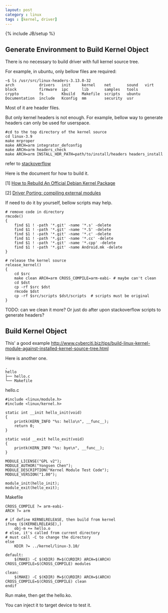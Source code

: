 ```yaml
---
layout: post
category : linux
tags : [kernel, driver]
---
```

{% include JB/setup %}

## Generate Environment to Build Kernel Object

There is no necessary to build driver with full kernel source tree.

For example, in ubuntu, only bellow files are required:

	~$ ls /usr/src/linux-headers-3.13.0-32
	arch           drivers   init     kernel    net       sound   virt
	block          firmware  ipc      lib       samples   tools
	crypto         fs        Kbuild   Makefile  scripts   ubuntu
	Documentation  include   Kconfig  mm        security  usr

Most of it are header files.

But only kernel headers is not enough. For example, bellow way to generate headers can only be used for userspace.

	#cd to the top directory of the kernel source
	cd linux-3.9
	make mrproper
	make ARCH=arm integrator_defconfig
	make ARCH=arm headers_check
	make ARCH=arm INSTALL_HDR_PATH=path/to/install/headers headers_install

refer to [stackoverflow](http://stackoverflow.com/questions/11702960/how-to-generate-kernel-headers-of-a-toolchain-for-arm-integrator-target-machine)

Here is the document for how to build it.

[1] [How to Rebuild An Official Debian Kernel Package](https://wiki.debian.org/HowToRebuildAnOfficialDebianKernelPackage)

[2] [Driver Porting: compiling external modules](http://lwn.net/Articles/21823)

If need to do it by yourself, bellow scripts may help.

	# remove code in directory
	rmcode()
	{
		find $1 ! -path '*.git' -name '*.s' -delete
		find $1 ! -path '*.git' -name '*.S' -delete
		find $1 ! -path '*.git' -name '*.c' -delete
		find $1 ! -path '*.git' -name '*.cc' -delete
		find $1 ! -path '*.git' -name '*.cpp' -delete
		find $1 ! -path '*.git' -name Android.mk -delete
	}
	
	# release the kernel source
	release_kernel()
	{
		cd $src
		make clean ARCH=arm CROSS_COMPILE=arm-eabi-	# maybe can't clean
		cd $dst
		cp -rf $src $dst
		rmcode $dst
		cp -rf $src/scripts $dst/scripts  # scripts must be original
	}

TODO: can we clean it more? Or just do after upon stackoverflow scripts to generate headers?

## Build Kernel Object

This' a good example <http://www.cyberciti.biz/tips/build-linux-kernel-module-against-installed-kernel-source-tree.html>

Here is another one.

	.
	hello
	├── hello.c
	└── Makefile

hello.c

	#include <linux/module.h>
	#include <linux/kernel.h>

	static int __init hello_init(void)
	{
		printk(KERN_INFO "%s: hello\n", __func__);
		return 0;
	}

	static void __exit hello_exit(void)
	{
		printk(KERN_INFO "%s: bye\n", __func__);
	}

	MODULE_LICENSE("GPL v2");
	MODULE_AUTHOR("Yongsen Chen");
	MODULE_DESCRIPTION("Kernel Module Test Code");
	MODULE_VERSION("1.00");

	module_init(hello_init);
	module_exit(hello_exit);

Makefile

	CROSS_COMPILE ?= arm-eabi-
	ARCH ?= arm

	# if define KERNELRELEASE, then build from kernel
	ifneq ($(KERNELRELEASE),)
		obj-m += hello.o
	# else, it's called from current directory
	# must call -C to change the directory
	else
		KDIR ?= ../kernel/linux-3.10/

	default:
		$(MAKE) -C $(KDIR) M=$(CURDIR) ARCH=$(ARCH) CROSS_COMPILE=$(CROSS_COMPILE) modules

	clean:
		$(MAKE) -C $(KDIR) M=$(CURDIR) ARCH=$(ARCH) CROSS_COMPILE=$(CROSS_COMPILE) clean
	endif

Run make, then get the hello.ko.

You can inject it to target device to test it.
